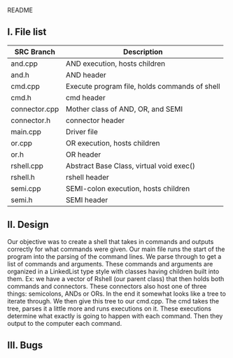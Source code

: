 README

I. File list
------------

|SRC Branch     | Description                                     |
----------------|-------------------------------------------------|
|and.cpp        |	AND execution, hosts children              			|
|and.h          |	AND header                     			            |
|cmd.cpp        |	Execute program file, holds commands of shell   |
|cmd.h		      |	cmd header					                            |
|connector.cpp	|	Mother class of AND, OR, and SEMI		            |
|connector.h	  |	connector header				                        |
|main.cpp	      |	Driver file					                            |
|or.cpp		      |	OR execution, hosts children			              |
|or.h		        |	OR header					                              |
|rshell.cpp	    |	Abstract Base Class, virtual void exec()	      |
|rshell.h	      |	rshell header				                          	|
|semi.cpp	      |	SEMI-colon execution, hosts children		        |
|semi.h		      |	SEMI header					                            |  

II. Design
-----------

Our objective was to create a shell that takes in commands and outputs correctly for what commands were given.
Our main file runs the start of the program into the parsing of the command lines. We parse through to get a 
list of commands and arguments. These commands and arguments are organized in a LinkedList type style with classes
having children built into them. Ex: we have a vector of Rshell (our parent class) that then holds both commands
and connectors. These connectors also host one of three things: semicolons, ANDs or ORs. In the end it somewhat 
looks like a tree to iterate through. We then give this tree to our cmd.cpp. The cmd takes the tree, parses it
a little more and runs executions on it. These executions determine what exactly is going to happen with each command. 
Then they output to the computer each command.

III. Bugs
-----------

